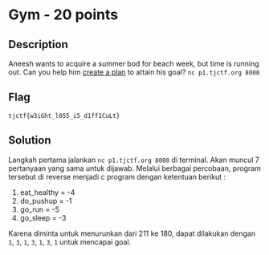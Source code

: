 # Gym - 20 points
## Description

Aneesh wants to acquire a summer bod for beach week, but time is running out. Can you help him [create a plan](./gym) to attain his goal? 
`nc p1.tjctf.org 8008`

## Flag

```
tjctf{w3iGht_l055_i5_d1ff1CuLt}
```

## Solution

Langkah pertama jalankan `nc p1.tjctf.org 8008` di terminal. Akan muncul 7 pertanyaan yang sama untuk dijawab. Melalui berbagai percobaan, program tersebut di reverse menjadi c program dengan ketentuan berikut :

1. eat_healthy = -4
2. do_pushup = -1
3. go_run = -5
4. go_sleep = -3

Karena diminta untuk menurunkan dari 211 ke 180, dapat dilakukan dengan `1`, `3`, `1`, `3`, `1`, `3`, `1` untuk mencapai goal.